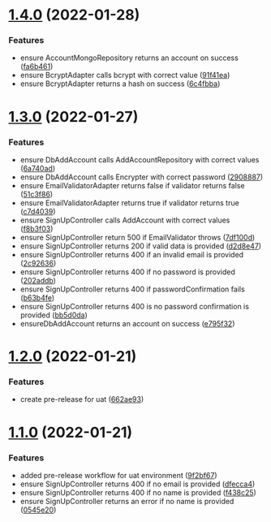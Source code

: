 # [1.4.0](https://github.com/DiegoSalas27/NodeJs-Typescript-TDD-Clean-Architecture-e-SOLID/compare/v1.3.0...v1.4.0) (2022-01-28)


### Features

* ensure AccountMongoRepository returns an account on success ([fa6b461](https://github.com/DiegoSalas27/NodeJs-Typescript-TDD-Clean-Architecture-e-SOLID/commit/fa6b461ce827a809e082021b3914ea9554dbd61c))
* ensure BcryptAdapter calls bcrypt with correct value ([91f41ea](https://github.com/DiegoSalas27/NodeJs-Typescript-TDD-Clean-Architecture-e-SOLID/commit/91f41ea3c9aa90c46f6cd738c8c97c22f2a6fed8))
* ensure BcryptAdapter returns a hash on success ([6c4fbba](https://github.com/DiegoSalas27/NodeJs-Typescript-TDD-Clean-Architecture-e-SOLID/commit/6c4fbbacb96fe5b854413bd28af6c5d85e113cbb))



# [1.3.0](https://github.com/DiegoSalas27/NodeJs-Typescript-TDD-Clean-Architecture-e-SOLID/compare/v1.2.0...v1.3.0) (2022-01-27)


### Features

* ensure DbAddAccount calls AddAccountRepository with correct values ([6a740ad](https://github.com/DiegoSalas27/NodeJs-Typescript-TDD-Clean-Architecture-e-SOLID/commit/6a740ad338dba679288501fbd2136ca5c9eb4a20))
* ensure DbAddAccount calls Encrypter with correct password ([2908887](https://github.com/DiegoSalas27/NodeJs-Typescript-TDD-Clean-Architecture-e-SOLID/commit/29088875d3a7a145aafd3be974c8592b2c78effd))
* ensure EmailValidatorAdapter returns false if validator returns false ([51c3f86](https://github.com/DiegoSalas27/NodeJs-Typescript-TDD-Clean-Architecture-e-SOLID/commit/51c3f869b53a980c853e4472c3d035a3ff553d79))
* ensure EmailValidatorAdapter returns true if validator returns true ([c7d4039](https://github.com/DiegoSalas27/NodeJs-Typescript-TDD-Clean-Architecture-e-SOLID/commit/c7d4039dbdd5f799f2ddbe0f7eba9b979438bee7))
* ensure SignUpController calls AddAccount with correct values ([f8b3f03](https://github.com/DiegoSalas27/NodeJs-Typescript-TDD-Clean-Architecture-e-SOLID/commit/f8b3f032bd9c238aa1ebb6b7b20a79f8548f8864))
* ensure SignUpController return 500 if EmailValidator throws ([7df100d](https://github.com/DiegoSalas27/NodeJs-Typescript-TDD-Clean-Architecture-e-SOLID/commit/7df100d84defa4e45f3b373d72db3b6bd18f4e2d))
* ensure SignUpController returns 200 if valid data is provided ([d2d8e47](https://github.com/DiegoSalas27/NodeJs-Typescript-TDD-Clean-Architecture-e-SOLID/commit/d2d8e4796605ccd8387158ebfdaf0f3291e203a4))
* ensure SignUpController returns 400 if an invalid email is provided ([2c92636](https://github.com/DiegoSalas27/NodeJs-Typescript-TDD-Clean-Architecture-e-SOLID/commit/2c9263604d8bb731ce44acd4c5f6bd953685d177))
* ensure SignUpController returns 400 if no password is provided ([202addb](https://github.com/DiegoSalas27/NodeJs-Typescript-TDD-Clean-Architecture-e-SOLID/commit/202addb8bbb082b5aaceab95e22d29ba38af36f8))
* ensure SignUpController returns 400 if passwordConfirmation fails ([b63b4fe](https://github.com/DiegoSalas27/NodeJs-Typescript-TDD-Clean-Architecture-e-SOLID/commit/b63b4fe402a8d363fa67e4386d27ab5bd8029ef2))
* ensure SignUpController returns 400 is no password confirmation is provided ([bb5d0da](https://github.com/DiegoSalas27/NodeJs-Typescript-TDD-Clean-Architecture-e-SOLID/commit/bb5d0da51492b187cf5d70145ca4aa2583072a0f))
* ensureDbAddAccount returns an account on success ([e795f32](https://github.com/DiegoSalas27/NodeJs-Typescript-TDD-Clean-Architecture-e-SOLID/commit/e795f32ec4a67de0bded724460291d5dc5dfe4bf))



# [1.2.0](https://github.com/DiegoSalas27/NodeJs-Typescript-TDD-Clean-Architecture-e-SOLID/compare/v1.1.0...v1.2.0) (2022-01-21)


### Features

* create pre-release for uat ([662ae93](https://github.com/DiegoSalas27/NodeJs-Typescript-TDD-Clean-Architecture-e-SOLID/commit/662ae9371b127e10c2b30b84bb87d97803d2a390))



# [1.1.0](https://github.com/DiegoSalas27/NodeJs-Typescript-TDD-Clean-Architecture-e-SOLID/compare/f438c250d884f88abfca14fd01732e14e3bcb40f...v1.1.0) (2022-01-21)


### Features

* added pre-release workflow for uat environment ([9f2bf67](https://github.com/DiegoSalas27/NodeJs-Typescript-TDD-Clean-Architecture-e-SOLID/commit/9f2bf67eeb2ea1ed9ea190439ddc99eaad937f50))
* ensure SignUpController returns 400 if no email is provided ([dfecca4](https://github.com/DiegoSalas27/NodeJs-Typescript-TDD-Clean-Architecture-e-SOLID/commit/dfecca4aec051ebbf9ad292332adcd475a698dc4))
* ensure SignUpController returns 400 if no name is provided ([f438c25](https://github.com/DiegoSalas27/NodeJs-Typescript-TDD-Clean-Architecture-e-SOLID/commit/f438c250d884f88abfca14fd01732e14e3bcb40f))
* ensure SignUpController returns an error if no name is provided ([0545e20](https://github.com/DiegoSalas27/NodeJs-Typescript-TDD-Clean-Architecture-e-SOLID/commit/0545e20fd1ed3548cfbf73873d9038e1b9953a34))



